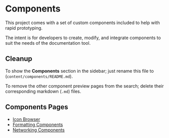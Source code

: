 # Components

This project comes with a set of custom components included to help with rapid prototyping.

The intent is for developers to create, modify, and integrate components to suit the needs of the documentation tool.

## Cleanup

To show the **Components** section in the sidebar; just rename this file to (`content/components/README.md`).

To remove the other component preview pages from the search; delete their corresponding markdown (`.md`) files.

## Components Pages

- [Icon Browser](./01-icon-browser.md)
- [Formatting Components](./02-formatting-components.md)
- [Networking Components](./03-networking-components.md)

